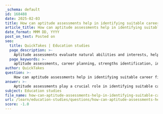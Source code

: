 ```yaml
---
_schema: default
id: 168488
date: 2025-02-03
title: How can aptitude assessments help in identifying suitable career fields?
article_title: How can aptitude assessments help in identifying suitable career fields?
date_format: MMM DD, YYYY
post_on_text: Posted on
seo:
  title: QuickTakes | Education studies
  page_description: >-
    Aptitude assessments evaluate natural abilities and interests, helping individuals identify suitable career fields by revealing strengths, aligning with personal interests, and guiding informed career decisions.
  page_keywords: >-
    aptitude assessments, career planning, strengths identification, interests alignment, career choices guidance, self-awareness, career counseling, market relevance, job satisfaction, personal interests
author: QuickTakes
question: >-
    How can aptitude assessments help in identifying suitable career fields?
answer: >-
    Aptitude assessments play a crucial role in identifying suitable career fields by evaluating an individual's natural abilities and talents. Here are several ways in which these assessments can assist in career planning:\n\n1. **Identification of Strengths**: Aptitude assessments help individuals uncover their inherent skills that may not be immediately obvious. For instance, someone with a strong aptitude for mathematics might excel in fields such as engineering, finance, or data analysis. By recognizing these strengths, individuals can target careers that align with their capabilities.\n\n2. **Alignment with Interests**: Alongside aptitudes, understanding personal interests is vital. Self-assessment questionnaires often evaluate interests, helping individuals identify activities or fields they are naturally drawn to. For example, the Holland Codes framework categorizes interests into six types: Realistic, Investigative, Artistic, Social, Enterprising, and Conventional. This categorization aids individuals in understanding which job environments may be most suitable for them.\n\n3. **Guidance for Career Choices**: By combining insights from both aptitude and interest assessments, individuals can make informed decisions about their career paths. For example, someone with a strong interest in technology and an aptitude for problem-solving may find fulfillment in a career in IT or software development. This dual approach ensures that individuals not only pursue careers that they are skilled in but also enjoy.\n\n4. **Enhanced Self-Awareness**: Aptitude assessments contribute to greater self-awareness, allowing individuals to understand their strengths and weaknesses better. This self-awareness is essential for making informed career decisions that align with their natural inclinations and professional aspirations.\n\n5. **Career Counseling Support**: Many career counseling services utilize aptitude assessments as part of their guidance process. Counselors can interpret the results and provide personalized advice, helping individuals navigate their career options based on their unique skills and interests.\n\n6. **Market Relevance**: Understanding one's aptitudes can also help individuals align their career choices with current job market trends. By identifying in-demand roles that match their skills, individuals can pursue careers with growth potential, ensuring long-term job satisfaction and stability.\n\nIn summary, aptitude assessments are valuable tools that help individuals identify suitable career fields by revealing their natural abilities, aligning them with their interests, and enhancing their self-awareness. This comprehensive understanding enables informed career decisions that can lead to fulfilling and successful professional lives.
subject: Education studies
file_name: how-can-aptitude-assessments-help-in-identifying-suitable-career-fields.md
url: /learn/education-studies/questions/how-can-aptitude-assessments-help-in-identifying-suitable-career-fields
score: -1.0
---
```


&nbsp;